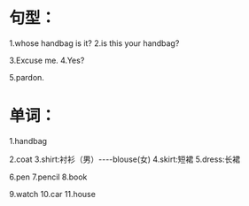 # 句型：
1.whose handbag is it?
2.is this your handbag?

3.Excuse me.
4.Yes?

5.pardon.


# 单词：
1.handbag


2.coat
3.shirt:衬衫（男）----blouse(女)
4.skirt:短裙
5.dress:长裙

6.pen
7.pencil
8.book

9.watch
10.car
11.house
